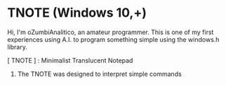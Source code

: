 # TNOTE (Windows 10,+)
Hi, I'm oZumbiAnalitico, an amateur programmer. This is one of my first experiences using A.I. to program something simple using the windows.h library.

[ TNOTE ] : Minimalist Translucent Notepad
1. The TNOTE was designed to interpret simple commands 
